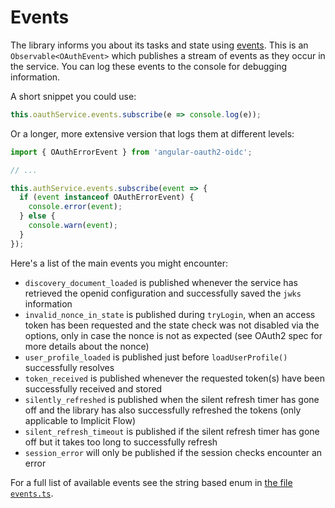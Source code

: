 # Events

The library informs you about its tasks and state using [events](https://manfredsteyer.github.io/angular-oauth2-oidc/docs/injectables/OAuthService.html#events).
This is an `Observable<OAuthEvent>` which publishes a stream of events as they occur in the service.
You can log these events to the console for debugging information.

A short snippet you could use:

```TypeScript
this.oauthService.events.subscribe(e => console.log(e));
```

Or a longer, more extensive version that logs them at different levels:

```TypeScript
import { OAuthErrorEvent } from 'angular-oauth2-oidc';

// ...

this.authService.events.subscribe(event => {
  if (event instanceof OAuthErrorEvent) {
    console.error(event);
  } else {
    console.warn(event);
  }
});
```

Here's a list of the main events you might encounter:

- `discovery_document_loaded` is published whenever the service has retrieved the openid configuration and successfully saved the `jwks` information
- `invalid_nonce_in_state` is published during `tryLogin`, when an access token has been requested and the state check was not disabled via the options, only in case the nonce is not as expected (see OAuth2 spec for more details about the nonce)
- `user_profile_loaded` is published just before `loadUserProfile()` successfully resolves
- `token_received` is published whenever the requested token(s) have been successfully received and stored
- `silently_refreshed` is published when the silent refresh timer has gone off and the library has also successfully refreshed the tokens (only applicable to Implicit Flow)
- `silent_refresh_timeout` is published if the silent refresh timer has gone off but it takes too long to successfully refresh
- `session_error` will only be published if the session checks encounter an error

For a full list of available events see the string based enum in [the file `events.ts`](https://github.com/manfredsteyer/angular-oauth2-oidc/blob/master/projects/lib/src/events.ts).
